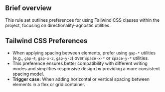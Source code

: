## Brief overview
This rule set outlines preferences for using Tailwind CSS classes within the project, focusing on directionality-agnostic utilities.

## Tailwind CSS Preferences
- When applying spacing between elements, prefer using `gap-*` utilities (e.g., `gap-4`, `gap-x-2`, `gap-y-3`) over `space-x-*` or `space-y-*` utilities.
- This preference ensures better compatibility with different writing modes and simplifies responsive design by providing a more consistent spacing model.
- **Trigger case:** When adding horizontal or vertical spacing between elements in a flex or grid container.
